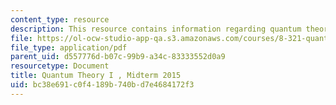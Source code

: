 ```yaml
---
content_type: resource
description: This resource contains information regarding quantum theory I, exams.
file: https://ol-ocw-studio-app-qa.s3.amazonaws.com/courses/8-321-quantum-theory-i-fall-2017/bc38e691c0f4189b740bd7e4684172f3_MIT8_321F17_Midterm_2015.pdf
file_type: application/pdf
parent_uid: d557776d-b07c-99b9-a34c-83333552d0a9
resourcetype: Document
title: Quantum Theory I , Midterm 2015
uid: bc38e691-c0f4-189b-740b-d7e4684172f3
---
```

